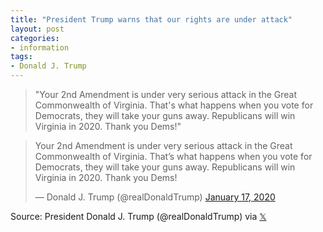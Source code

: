 ```yaml
---
title: "President Trump warns that our rights are under attack"
layout: post
categories:
- information
tags:
- Donald J. Trump
---
```


> "Your 2nd Amendment is under very serious attack in the Great Commonwealth of Virginia. That's what happens when you vote for Democrats, they will take your guns away. Republicans will win Virginia in 2020. Thank you Dems!"

<blockquote class="twitter-tweet"><p lang="en" dir="ltr">Your 2nd Amendment is under very serious attack in the Great Commonwealth of Virginia. That’s what happens when you vote for Democrats, they will take your guns away. Republicans will win Virginia in 2020. Thank you Dems!</p>&mdash; Donald J. Trump (@realDonaldTrump) <a href="https://twitter.com/realDonaldTrump/status/1218297464941314049">January 17, 2020</a></blockquote> <script async src="https://platform.x.com/widgets.js" charset="utf-8"></script>

Source: President Donald J. Trump (@realDonaldTrump) via [&#120143;](https://twitter.com/realDonaldTrump/status/1218297464941314049)
